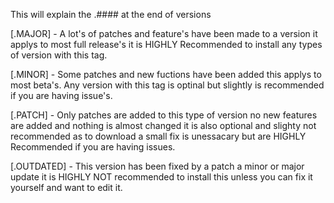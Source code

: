 This will explain the .#### at the end of versions

[.MAJOR] - A lot's of patches and feature's have been made to a version it applys to most full release's it is HIGHLY Recommended to install any types of version with this tag.

[.MINOR] - Some patches and new fuctions have been added this applys to most beta's. Any version with this tag is optinal but slightly is recommended if you are having issue's.

[.PATCH] - Only patches are added to this type of version no new features are added and nothing is almost changed it is also optional and slighty not recommended as to download a small fix is unessacary but are HIGHLY 
Recommended if you are having issues.

[.OUTDATED] - This version has been fixed by a patch a minor or major update it is HIGHLY NOT recommended to install this unless you can fix it yourself and want to edit it.
